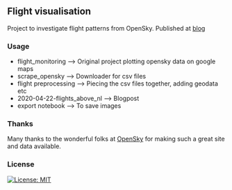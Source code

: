 ## Flight visualisation
Project to investigate flight patterns from OpenSky. Published at [blog](https://jvanelteren.github.io/blog/2020/04/22/flights_above_nl.html)

### Usage
* flight_monitoring --> Original project plotting opensky data on google maps
* scrape_opensky --> Downloader for csv files
* flight preprocessing --> Piecing the csv files together, adding geodata etc
* 2020-04-22-flights_above_nl --> Blogpost
* export notebook --> To save images

### Thanks
Many thanks to the wonderful folks at [OpenSky](https://opensky-network.org/) for making such a great site and data available.

### License
[![License: MIT](https://img.shields.io/badge/License-MIT-yellow.svg)](https://opensource.org/licenses/MIT)